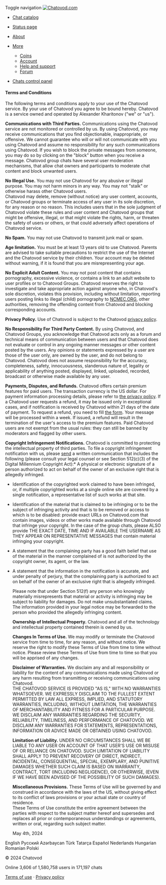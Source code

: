Toggle navigation [![Chatovod.com](//st1.chatovod.com/global/i/logo_h20.png)](https://chatovod.com/)

* [Chat catalog](https://chatovod.com/chats/)
* [Status page](https://chatovod.instatus.com/)
* [About](https://chatovod.com/about/)
* [More](#)
    * [Coins](https://coins.chatovod.com/u/)
    * [Account](https://account.chatovod.com/u/)
    * [Help and support](https://help.chatovod.com/)
    * [Forum](http://forum.chatovod.com/?lang=en)

* [Chats control panel](https://admin.chatovod.com/)

#### Terms and Conditions

The following terms and conditions apply to your use of the Chatovod service. By your use of Chatovod you agree to be bound hereby. Chatovod is a service owned and operated by Alexander Kharitonov ("we" or "us").  
  
**Communications with Third Parties.** Communications using the Chatovod service are not monitored or controlled by us. By using Chatovod, you may receive communications that you find objectionable, inappropriate, or offensive. We cannot guarantee who will or will not communicate with you using Chatovod and assume no responsibility for any such communications using Chatovod. If you wish to block the private messages from someone, you may do so by clicking on the "block" button when you receive a message. Chatovod group chats have several user moderation mechanisms, that allow chat owners and participants to moderate chat content and block unwanted users.  
  
**No Illegal Use.** You may not use Chatovod for any abusive or illegal purpose. You may not harm minors in any way. You may not "stalk" or otherwise harass other Chatovod users.  
Chatovod may delete, remove (without notice) any user content, accounts, or Chatovod groups or terminate access of any user in its sole discretion, for any reason or no reason. This includes users that in the sole judgment of Chatovod violate these rules and user content and Chatovod groups that might be offensive, illegal, or that might violate the rights, harm, or threaten the safety of users or others, or that could adversely affect operations of Chatovod service.  
  
**No Spam.** You may not use Chatovod to transmit junk mail or spam.  
  
**Age limitation.** You must be at least 13 years old to use Chatovod. Parents are advised to take suitable precautions to restrict the use of the Internet and the Chatovod service by their children. Your account may be deleted without warning, if it is found that you are misrepresenting your age.  
  
**No Explicit Adult Content.** You may not post content that contains pornography, excessive violence, or contains a link to an adult website to user profiles or to Chatovod Groups. Chatovod reserves the right to investigate and take appropriate action against anyone who, in Chatovod's sole discretion, violates this provision, including without limitation, reporting users posting links to illegal (child) pornography to [NCMEC.ORG](http://www.ncmec.org/missingkids/servlet/PageServlet?LanguageCountry=en_US&PageId=169), other authorities, removing the offending content from Chatovod and blocking corresponding accounts.  
  
**Privacy Policy.** Use of Chatovod is subject to the Chatovod [privacy policy](https://chatovod.com/privacy/).  
  
**No Responsibility For Third Party Content.** By using Chatovod, and Chatovod Groups, you acknowledge that Chatovod acts only as a forum and technical means of communication between users and that Chatovod does not evaluate or control in any ongoing manner messages or other content posted by the users. Any opinions or statements expressed by a user are those of the user only, are owned by the user, and do not belong to Chatovod. Chatovod does not assume responsibility for the accuracy, completeness, safety, innocuousness, slanderous nature of, legality or applicability of anything posted, displayed, linked, uploaded, recorded, broadcast or otherwise made available by any user.  
  
**Payments, Disputes, and Refunds.** Chatovod offers certain premium features for paid users. The transaction currency is the US dollar. For payment information processing details, please refer to [the privacy policy](https://chatovod.com/privacy/). If a Chatovod user requests a refund, it may be issued only in exceptional cases, and if notification is received by Chatovod within 21 days of the date of payment. To request a refund, you need to fill [the form](https://help.chatovod.com/help/chats/new/). Your message will be processed within a week. If issued, a refund will result in the termination of the user's access to the premium features. Paid Chatovod users are not exempt from the usual rules: they can still be banned by moderators and flagged by other users.  
  
**Copyright Infringement Notifications.** Chatovod is committed to protecting the intellectual property of third parties. To file a copyright infringement notification with us, please [send](https://help.chatovod.com/help/chats/new/) a written communication that includes the following (please consult your legal counsel or see Section 512(c)(3) of the Digital Millennium Copyright Act):* A physical or electronic signature of a person authorized to act on behalf of the owner of an exclusive right that is allegedly infringed.
* Identification of the copyrighted work claimed to have been infringed, or, if multiple copyrighted works at a single online site are covered by a single notification, a representative list of such works at that site.
* Identification of the material that is claimed to be infringing or to be the subject of infringing activity and that is to be removed or access to which is to be disabled: provide exact URLs on Chatovod.com that contain images, videos or other works made available through Chatovod that infringe your copyright. In the case of the group chats, please ALSO provide THE EXACT DATE, TIME AND IF AVAILABLE THE USERNAME AS THEY APPEAR ON REPRESENTATIVE MESSAGES that contain material infringing your copyright.
* A statement that the complaining party has a good faith belief that use of the material in the manner complained of is not authorized by the copyright owner, its agent, or the law.
* A statement that the information in the notification is accurate, and under penalty of perjury, that the complaining party is authorized to act on behalf of the owner of an exclusive right that is allegedly infringed.  
      
    Please note that under Section 512(f) any person who knowingly materially misrepresents that material or activity is infringing may be subject to liability for damages. Do not make unsubstantiated claims.  
    The information provided in your legal notice may be forwarded to the person who provided the allegedly infringing content.  
      
    **Ownership of Intellectual Property.** Chatovod and all of the technology and intellectual property contained therein is owned by us.  
      
    **Changes In Terms of Use.** We may modify or terminate the Chatovod service from time to time, for any reason, and without notice. We reserve the right to modify these Terms of Use from time to time without notice. Please review these Terms of Use from time to time so that you will be apprised of any changes.  
      
    **Disclaimer of Warranties.** We disclaim any and all responsibility or liability for the content of any communications made using Chatovod or any harm resulting from transmitting or receiving communications using Chatovod.  
    THE CHATOVOD SERVICE IS PROVIDED "AS IS," WITH NO WARRANTIES WHATSOEVER. WE EXPRESSLY DISCLAIM TO THE FULLEST EXTENT PERMITTED BY LAW ALL EXPRESS, IMPLIED, AND STATUTORY WARRANTIES, INCLUDING, WITHOUT LIMITATION, THE WARRANTIES OF MERCHANTABILITY AND FITNESS FOR A PARTICULAR PURPOSE. WE DISCLAIM ANY WARRANTIES REGARDING THE SECURITY, RELIABILITY, TIMELINESS, AND PERFORMANCE OF CHATOVOD. WE DISCLAIM ANY WARRANTIES FOR STATEMENTS, REPRESENTATIONS, INFORMATION OR ADVICE MADE OR OBTAINED USING CHATOVOD.  
      
    **Limitation of Liability.** UNDER NO CIRCUMSTANCES SHALL WE BE LIABLE TO ANY USER ON ACCOUNT OF THAT USER'S USE OR MISUSE OF OR RELIANCE ON CHATOVOD. SUCH LIMITATION OF LIABILITY SHALL APPLY TO PREVENT RECOVERY OF DIRECT, INDIRECT, INCIDENTAL, CONSEQUENTIAL, SPECIAL, EXEMPLARY, AND PUNITIVE DAMAGES WHETHER SUCH CLAIM IS BASED ON WARRANTY, CONTRACT, TORT (INCLUDING NEGLIGENCE), OR OTHERWISE, (EVEN IF WE HAVE BEEN ADVISED OF THE POSSIBILITY OF SUCH DAMAGES).  
      
    **Miscellaneous Provisions.** These Terms of Use will be governed by and construed in accordance with the laws of the US, without giving effect to its conflict of laws provisions or your actual state or country of residence.  
    These Terms of Use constitute the entire agreement between the parties with respect to the subject matter hereof and supersedes and replaces all prior or contemporaneous understandings or agreements, written or oral, regarding such subject matter.  
      
    May 4th, 2024

English Русский Azərbaycan Türk Tatarça Español Nederlands Hungarian Romanian Polski

© 2024 Chatovod

Online 3,606 of 1,580,758 users in 171,197 chats

[Terms of use](https://chatovod.com/terms/) · [Privacy policy](https://chatovod.com/privacy/)